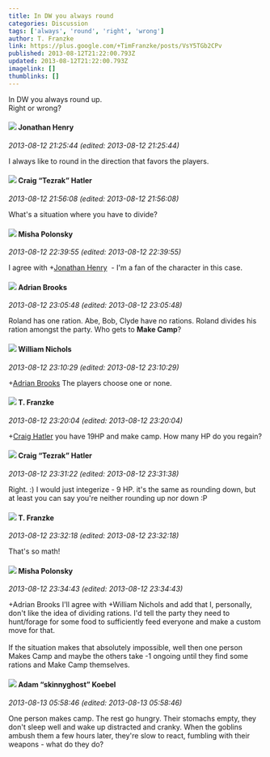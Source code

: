 ```yaml
---
title: In DW you always round
categories: Discussion
tags: ['always', 'round', 'right', 'wrong']
author: T. Franzke
link: https://plus.google.com/+TimFranzke/posts/VsY5TGb2CPv
published: 2013-08-12T21:22:00.793Z
updated: 2013-08-12T21:22:00.793Z
imagelink: []
thumblinks: []
---
```


In DW you always round up.<br />Right or wrong?
<div id='comment z13mzz4jfxbasxnpg04chrfb3r3xupugn5o'>
  <h4><img src='{{site.baseurl}}//images/avatars/106356438763725613551_photo.jpg'> Jonathan Henry</h4>
      <p><cite>2013-08-12 21:25:44 (edited: 2013-08-12 21:25:44)</cite></p>
        <p>I always like to round in the direction that favors the players.</p>
</div>
        

<div id='comment z13mzz4jfxbasxnpg04chrfb3r3xupugn5o'>
  <h4><img src='{{site.baseurl}}//images/avatars/117531240065733623677_photo.jpg'> Craig “Tezrak” Hatler</h4>
      <p><cite>2013-08-12 21:56:08 (edited: 2013-08-12 21:56:08)</cite></p>
        <p>What&#39;s a situation where you have to divide?</p>
</div>
        

<div id='comment z13mzz4jfxbasxnpg04chrfb3r3xupugn5o'>
  <h4><img src='{{site.baseurl}}//images/avatars/116245899164381280330_photo.jpg'> Misha Polonsky</h4>
      <p><cite>2013-08-12 22:39:55 (edited: 2013-08-12 22:39:55)</cite></p>
        <p>I agree with <span class="proflinkWrapper"><span class="proflinkPrefix">+</span><a class="proflink" href="https://plus.google.com/106356438763725613551" oid="106356438763725613551">Jonathan Henry</a></span>  - I&#39;m a fan of the character in this case.</p>
</div>
        

<div id='comment z13mzz4jfxbasxnpg04chrfb3r3xupugn5o'>
  <h4><img src='{{site.baseurl}}//images/avatars/108928966972117411243_photo.jpg'> Adrian Brooks</h4>
      <p><cite>2013-08-12 23:05:48 (edited: 2013-08-12 23:05:48)</cite></p>
        <p>Roland has one ration. Abe, Bob, Clyde have no rations. Roland divides his ration amongst the party. Who gets to <b>Make Camp</b>?</p>
</div>
        

<div id='comment z13mzz4jfxbasxnpg04chrfb3r3xupugn5o'>
  <h4><img src='{{site.baseurl}}//images/avatars/116087077877793003074_photo.jpg'> William Nichols</h4>
      <p><cite>2013-08-12 23:10:29 (edited: 2013-08-12 23:10:29)</cite></p>
        <p><span class="proflinkWrapper"><span class="proflinkPrefix">+</span><a class="proflink" href="https://plus.google.com/108928966972117411243" oid="108928966972117411243">Adrian Brooks</a></span> The players choose one or none.</p>
</div>
        

<div id='comment z13mzz4jfxbasxnpg04chrfb3r3xupugn5o'>
  <h4><img src='{{site.baseurl}}//images/avatars/110330901807759406775_photo.jpg'> T. Franzke</h4>
      <p><cite>2013-08-12 23:20:04 (edited: 2013-08-12 23:20:04)</cite></p>
        <p><span class="proflinkWrapper"><span class="proflinkPrefix">+</span><a class="proflink" href="https://plus.google.com/117531240065733623677" oid="117531240065733623677">Craig Hatler</a></span> you have 19HP and make camp. How many HP do you regain?</p>
</div>
        

<div id='comment z13mzz4jfxbasxnpg04chrfb3r3xupugn5o'>
  <h4><img src='{{site.baseurl}}//images/avatars/117531240065733623677_photo.jpg'> Craig “Tezrak” Hatler</h4>
      <p><cite>2013-08-12 23:31:22 (edited: 2013-08-12 23:31:38)</cite></p>
        <p>Right. :) I would just integerize - 9 HP. it&#39;s the same as rounding down, but at least you can say you&#39;re neither rounding up nor down :P</p>
</div>
        

<div id='comment z13mzz4jfxbasxnpg04chrfb3r3xupugn5o'>
  <h4><img src='{{site.baseurl}}//images/avatars/110330901807759406775_photo.jpg'> T. Franzke</h4>
      <p><cite>2013-08-12 23:32:18 (edited: 2013-08-12 23:32:18)</cite></p>
        <p>That&#39;s so math!</p>
</div>
        

<div id='comment z13mzz4jfxbasxnpg04chrfb3r3xupugn5o'>
  <h4><img src='{{site.baseurl}}//images/avatars/116245899164381280330_photo.jpg'> Misha Polonsky</h4>
      <p><cite>2013-08-12 23:34:43 (edited: 2013-08-12 23:34:43)</cite></p>
        <p>+Adrian Brooks I&#39;ll agree with +William Nichols and add that I, personally, don&#39;t like the idea of dividing rations. I&#39;d tell the party they need to hunt/forage for some food to sufficiently feed everyone and make a custom move for that.<br /><br />If the situation makes that absolutely impossible, well then one person Makes Camp and maybe the others take -1 ongoing until they find some rations and Make Camp themselves.</p>
</div>
        

<div id='comment z13mzz4jfxbasxnpg04chrfb3r3xupugn5o'>
  <h4><img src='{{site.baseurl}}//images/avatars/112484087750169360510_photo.jpg'> Adam “skinnyghost” Koebel</h4>
      <p><cite>2013-08-13 05:58:46 (edited: 2013-08-13 05:58:46)</cite></p>
        <p>One person makes camp. The rest go hungry. Their stomachs empty, they don&#39;t sleep well and wake up distracted and cranky. When the goblins ambush them a few hours later, they&#39;re slow to react, fumbling with their weapons - what do they do?</p>
</div>
        
